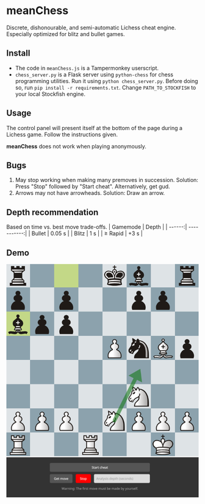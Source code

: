 # meanChess
Discrete, dishonourable, and semi-automatic Lichess cheat engine. Especially optimized for blitz and bullet games.

## Install
* The code in `meanChess.js` is a Tampermonkey userscript. 
* `chess_server.py` is a Flask server using `python-chess` for chess programming utilities. Run it using `python chess_server.py`. Before doing so, run `pip install -r requirements.txt`. Change `PATH_TO_STOCKFISH` to your local Stockfish engine.

## Usage
The control panel will present itself at the bottom of the page during a Lichess game. Follow the instructions given.

<b>meanChess</b> does not work when playing anonymously.

## Bugs
1. May stop working when making many premoves in succession. Solution: Press "Stop" followed by "Start cheat". Alternatively, get gud.
2. Arrows may not have arrowheads. Solution: Draw an arrow.

## Depth recommendation
Based on time vs. best move trade-offs.
| Gamemode | Depth |
| ------:| -----------:|
| Bullet       | 0.05 s |
| Blitz        | 1 s |
| $\geq$ Rapid | +3 s |

## Demo
![Lichess cheat demo](/demo/demo.png)
![Cheat control panel demo](/demo/cheat-console-demo.PNG)
